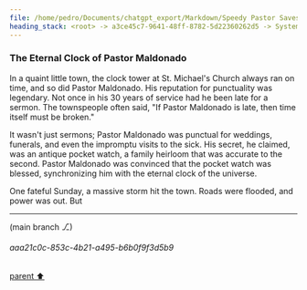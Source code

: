 ```yaml
---
file: /home/pedro/Documents/chatgpt_export/Markdown/Speedy Pastor Saves Day.md
heading_stack: <root> -> a3ce45c7-9641-48ff-8782-5d22360262d5 -> System -> 77a9214f-1968-4f78-bb4b-cafd85a40989 -> System -> aaa2e4f2-746a-48a1-8451-8531251e7b4d -> User -> 629aaad5-a5e1-46a6-9465-942b5732ed42 -> Assistant -> a96a505b-29e4-4100-8129-f279ec45ac70 -> Assistant -> The Eternal Clock of Pastor Maldonado
---
```

### The Eternal Clock of Pastor Maldonado

In a quaint little town, the clock tower at St. Michael's Church always ran on time, and so did Pastor Maldonado. His reputation for punctuality was legendary. Not once in his 30 years of service had he been late for a sermon. The townspeople often said, "If Pastor Maldonado is late, then time itself must be broken."

It wasn't just sermons; Pastor Maldonado was punctual for weddings, funerals, and even the impromptu visits to the sick. His secret, he claimed, was an antique pocket watch, a family heirloom that was accurate to the second. Pastor Maldonado was convinced that the pocket watch was blessed, synchronizing him with the eternal clock of the universe.

One fateful Sunday, a massive storm hit the town. Roads were flooded, and power was out. But

---

(main branch ⎇)
###### aaa21c0c-853c-4b21-a495-b6b0f9f3d5b9
[parent ⬆️](#77a9214f-1968-4f78-bb4b-cafd85a40989)
